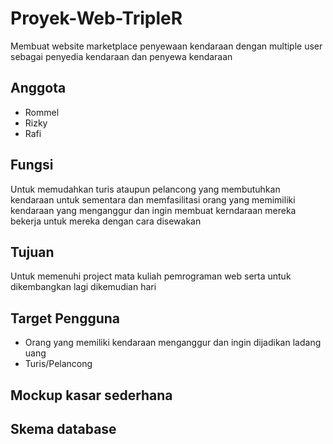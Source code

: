 # Proyek-Web-TripleR
Membuat website marketplace penyewaan kendaraan dengan multiple user sebagai penyedia kendaraan dan penyewa kendaraan

## Anggota
- Rommel 
- Rizky
- Rafi

## Fungsi 
Untuk memudahkan turis ataupun pelancong yang membutuhkan kendaraan untuk sementara dan memfasilitasi orang yang memimiliki kendaraan yang menganggur dan ingin membuat kerndaraan mereka bekerja untuk mereka dengan cara disewakan

## Tujuan
Untuk memenuhi project mata kuliah pemrograman web serta untuk dikembangkan lagi dikemudian hari

## Target Pengguna
- Orang yang memiliki kendaraan menganggur dan ingin dijadikan ladang uang
- Turis/Pelancong

## Mockup kasar sederhana

## Skema database

